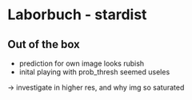 # Laborbuch - stardist

## Out of the box

- prediction for own image looks rubish
- inital playing with prob_thresh seemed useles

→ investigate in higher res, and why img so saturated
